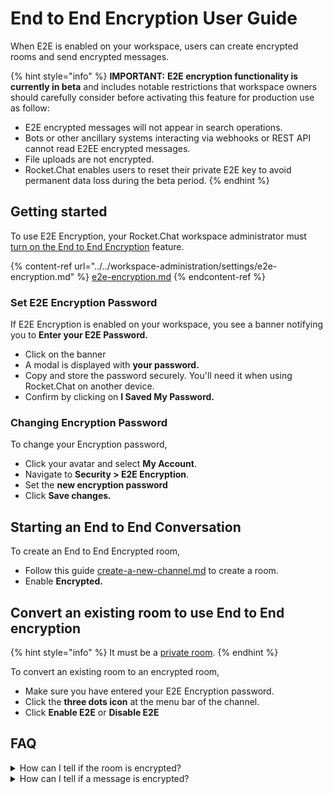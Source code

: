 # End to End Encryption User Guide

When E2E is enabled on your workspace, users can create encrypted rooms and send encrypted messages.

{% hint style="info" %}
**IMPORTANT:** **E2E encryption functionality is currently in beta** and includes notable restrictions that workspace owners should carefully consider before activating this feature for production use as follow:

* E2E encrypted messages will not appear in search operations.
* Bots or other ancillary systems interacting via webhooks or REST API cannot read E2EE encrypted messages.
* File uploads are not encrypted.
* Rocket.Chat enables users to reset their private E2E key to avoid permanent data loss during the beta period.
{% endhint %}

## Getting started

To use E2E Encryption, your Rocket.Chat workspace administrator must [turn on the End to End Encryption](../../workspace-administration/settings/e2e-encryption.md) feature.

{% content-ref url="../../workspace-administration/settings/e2e-encryption.md" %}
[e2e-encryption.md](../../workspace-administration/settings/e2e-encryption.md)
{% endcontent-ref %}

### Set E2E Encryption Password

If E2E Encryption is enabled on your workspace, you see a banner notifying you to **Enter your E2E Password.**

* Click on the banner
* A modal is displayed with **your password.**
* Copy and store the password securely. You'll need it when using Rocket.Chat on another device.
* Confirm by clicking on **I Saved My Password.**

### Changing Encryption Password

To change your Encryption password,

* Click your avatar and select **My Account**.
* Navigate to **Security > E2E Encryption**.
* Set the **new encryption password**
* Click **Save changes.**

## Starting an End to End Conversation

To create an End to End Encrypted room,&#x20;

* Follow this guide [create-a-new-channel.md](../rooms/channels/create-a-new-channel.md "mention") to create a room.
* Enable **Encrypted.**

## Convert an existing room to use End to End encryption

{% hint style="info" %}
&#x20;It must be a [private room](../rooms/channels/#private-channels).
{% endhint %}

To convert an existing room to an encrypted room,

* Make sure you have entered your E2E Encryption password.
* Click the **three dots icon** at the menu bar of the channel.
* Click **Enable E2E** or **Disable E2E**

## FAQ

<details>

<summary>How can I tell if the room is encrypted?</summary>

If the room is using End to End Encryption you should see a key icon by the channel name.

<img src="../../../.gitbook/assets/e2e-keybychannel.png" alt="" data-size="original">

</details>

<details>

<summary>How can I tell if a message is encrypted?</summary>

You will see a key icon by the username.

</details>
